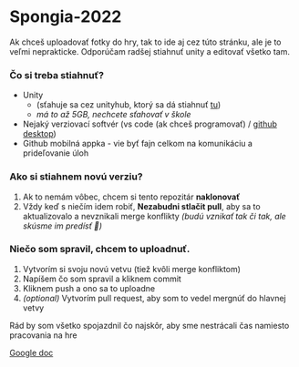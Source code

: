 # Spongia-2022
Ak chceš uploadovať fotky do hry, tak to ide aj cez túto stránku, ale je to veľmi neprakticke. Odporúčam radšej stiahnuť unity a editovať všetko tam. 
### Čo si treba stiahnuť?
- Unity 
  - (sťahuje sa cez unityhub, ktorý sa dá stiahnuť [tu](https://unity3d.com/get-unity/download)) 
  - *má to až 5GB, nechcete sťahovať v škole*
- Nejaký verziovací softvér (vs code (ak chceš programovať) / [github desktop](https://desktop.github.com/))
- Github mobilná appka - vie byť fajn celkom na komunikáciu a prideľovanie úloh

### Ako si stiahnem novú verziu?
1. Ak to nemám vôbec, chcem si tento repozitár **naklonovať**
2. Vždy keď s niečím idem robiť, **Nezabudni stlačit pull**, aby sa to aktualizovalo a nevznikali merge konflikty *(budú vznikať tak či tak, ale skúsme im predísť :slightly_smiling_face:)*

### Niečo som spravil, chcem to uploadnuť.
1. Vytvorím si svoju novú vetvu (tiež kvôli merge konfliktom)
2. Napíšem čo som spravil a kliknem commit
3. Kliknem push a ono sa to uploadne
4. *(optional)* Vytvorím pull request, aby som to vedel mergnúť do hlavnej vetvy

Rád by som všetko spojazdnil čo najskôr, aby sme nestrácali čas namiesto pracovania na hre

[Google doc](https://docs.google.com/document/d/1eWJkwBysrTIPpjDZhwHpCY-owHBNe201osDEkZ3lEZM/edit?usp=sharing)
